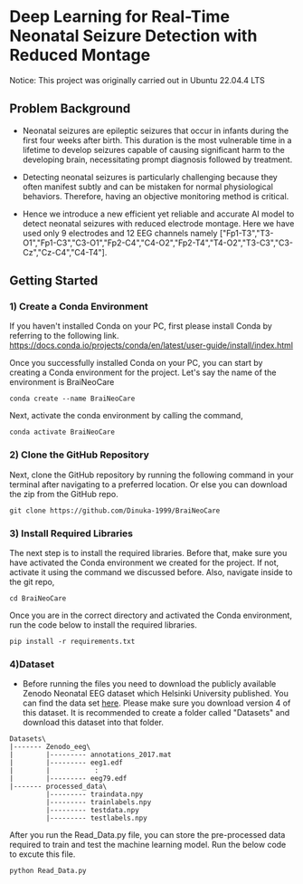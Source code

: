 # Deep Learning for Real-Time Neonatal Seizure Detection with Reduced Montage

Notice: This project was originally carried out in Ubuntu 22.04.4 LTS

## Problem Background

* Neonatal seizures are epileptic seizures that occur in infants during the first four weeks after birth. This duration is the most vulnerable time in a lifetime to develop seizures capable of causing significant harm to the developing brain, necessitating prompt diagnosis followed by treatment.

* Detecting neonatal seizures is particularly challenging because they often manifest subtly and can be mistaken for normal physiological behaviors. Therefore, having an objective monitoring method is critical.

* Hence we introduce a new efficient yet reliable and accurate AI model to detect neonatal seizures with reduced electrode montage. Here we have used only 9 electrodes and 12 EEG channels namely ["Fp1-T3","T3-O1","Fp1-C3","C3-O1","Fp2-C4","C4-O2","Fp2-T4","T4-O2","T3-C3","C3-Cz","Cz-C4","C4-T4"].

## Getting Started

### 1) Create a Conda Environment

If you haven't installed Conda on your PC, first please install Conda by referring to the following link. https://docs.conda.io/projects/conda/en/latest/user-guide/install/index.html

Once you successfully installed Conda on your PC, you can start by creating a Conda environment for the project. Let's say the name of the environment is BraiNeoCare
```
conda create --name BraiNeoCare
```

Next, activate the conda environment by calling the command,

```
conda activate BraiNeoCare
```
### 2) Clone the GitHub Repository

Next, clone the GitHub repository by running the following command in your terminal after navigating to a preferred location. Or else you can download the zip from the GitHub repo.

```
git clone https://github.com/Dinuka-1999/BraiNeoCare
```

### 3) Install Required Libraries
The next step is to install the required libraries. Before that, make sure you have activated the Conda environment we created for the project. If not, activate it using the command we discussed before. Also, navigate inside to the git repo,
```
cd BraiNeoCare
```
Once you are in the correct directory and activated the Conda environment, run the code below to install the required libraries.

```
pip install -r requirements.txt
```

### 4)Dataset
* Before running the files you need to download the publicly available Zenodo Neonatal EEG dataset which Helsinki University published. You can find the data set [here](https://zenodo.org/records/4940267). Please make sure you download version 4 of this dataset. It is recommended to create a folder called "Datasets" and download this dataset into that folder.
```
Datasets\
|------- Zenodo_eeg\
|        |--------- annotations_2017.mat
|        |--------- eeg1.edf
|        |           :
|        |--------- eeg79.edf
|------- processed_data\
         |--------- traindata.npy
         |--------- trainlabels.npy
         |--------- testdata.npy
         |--------- testlabels.npy
```
After you run the Read_Data.py file, you can store the pre-processed data required to train and test the machine learning model. Run the below code to excute this file.
```
python Read_Data.py
```

